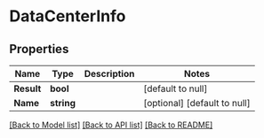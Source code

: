 # DataCenterInfo

## Properties
Name | Type | Description | Notes
------------ | ------------- | ------------- | -------------
**Result** | **bool** |  | [default to null]
**Name** | **string** |  | [optional] [default to null]

[[Back to Model list]](../README.md#documentation-for-models) [[Back to API list]](../README.md#documentation-for-api-endpoints) [[Back to README]](../README.md)

